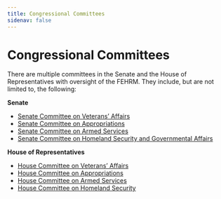 ```yaml
---
title: Congressional Committees
sidenav: false
---
```

# Congressional Committees

There are multiple committees in the Senate and the House of Representatives with oversight of the FEHRM. They include, but are not limited to, the following:

**Senate**

* [Senate Committee on Veterans’ Affairs](https://www.veterans.senate.gov/)
* [Senate Committee on Appropriations](https://www.appropriations.senate.gov/)
* [Senate Committee on Armed Services](https://www.armed-services.senate.gov/)
* [Senate Committee on Homeland Security and Governmental Affairs](https://www.hsgac.senate.gov/)

**House of Representatives**

* [House Committee on Veterans’ Affairs](https://veterans.house.gov/)
* [House Committee on Appropriations](https://appropriations.house.gov/)  
* [House Committee on Armed Services](https://armedservices.house.gov/)
* [House Committee on Homeland Security](https://homeland.house.gov/)